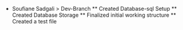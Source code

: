 * Soufiane Sadgali > Dev-Branch
** Created Database-sql Setup
** Created Database Storage
** Finalized initial working structure
** Created a test file
